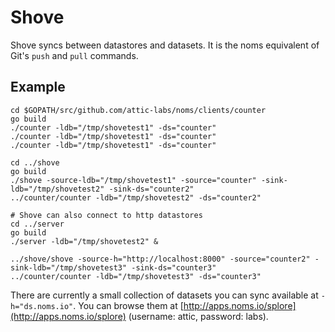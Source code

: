 # Shove

Shove syncs between datastores and datasets. It is the noms equivalent of Git's `push` and `pull` commands.

## Example

```
cd $GOPATH/src/github.com/attic-labs/noms/clients/counter
go build
./counter -ldb="/tmp/shovetest1" -ds="counter"
./counter -ldb="/tmp/shovetest1" -ds="counter"
./counter -ldb="/tmp/shovetest1" -ds="counter"

cd ../shove
go build
./shove -source-ldb="/tmp/shovetest1" -source="counter" -sink-ldb="/tmp/shovetest2" -sink-ds="counter2"
../counter/counter -ldb="/tmp/shovetest2" -ds="counter2"

# Shove can also connect to http datastores
cd ../server
go build
./server -ldb="/tmp/shovetest2" &

../shove/shove -source-h="http://localhost:8000" -source="counter2" -sink-ldb="/tmp/shovetest3" -sink-ds="counter3"
../counter/counter -ldb="/tmp/shovetest3" -ds="counter3"
```

There are currently a small collection of datasets you can sync available at `-h="ds.noms.io"`. You can browse them at [http://apps.noms.io/splore](http://apps.noms.io/splore) (username: attic, password: labs).

